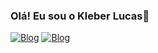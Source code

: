 ### Olá! Eu sou o Kleber Lucas👋
[![Blog](https://img.shields.io/badge/YouTube-FF0000?style=for-the-badge&logo=youtube&logoColor=white)](https://www.youtube.com/KleberLucasDeveloper)
[![Blog](https://img.shields.io/badge/Instagram-E4405F?style=for-the-badge&logo=instagram&logoColor=white)](instagram.com/klebersilva1898)


